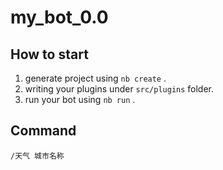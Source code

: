 # my_bot_0.0

## How to start

1. generate project using `nb create` .
2. writing your plugins under `src/plugins` folder.
3. run your bot using `nb run` .

## Command
`/天气 城市名称`
